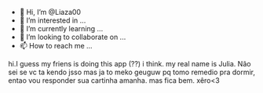 - 👋 Hi, I’m @Liaza00
- 👀 I’m interested in ...
- 🌱 I’m currently learning ...
- 💞️ I’m looking to collaborate on ...
- 📫 How to reach me ...

<!---
Liaza00/Liaza00 is a ✨ special ✨ repository because its `README.md` (this file) appears on your GitHub profile.
You can click the Preview link to take a look at your changes.
--->hi.I guess my friens is doing this app (??) i think. my real name is Julia. Não sei se vc ta kendo jsso mas ja to meko geuguw pq tomo remedio pra dormir, entao vou responder sua cartinha amanha. mas fica bem. xêro<3
